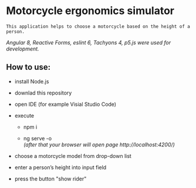 # Motorcycle ergonomics simulator

    This application helps to choose a motorcycle based on the height of a person.
    
    
_Angular 8,  Reactive Forms, eslint 6, Tachyons 4, p5.js were used for development._

## How to use:

* install Node.js

* downlad this repository 

* open IDE (for example Visial Studio Code)

* execute  

    - npm i
    
    - ng serve -o    
 _(after that your browser will open page http://localhost:4200/)_
    
* choose a motorcycle model from drop-down list

* enter a person’s height into input field

* press the  button "show rider"
    
